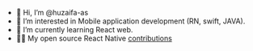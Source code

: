 - 👋 Hi, I’m @huzaifa-as
- 👀 I’m interested in Mobile application development (RN, swift, JAVA).
- 🌱 I’m currently learning React web.
- 👨‍💻 My open source React Native <a href="https://github.com/facebook/react-native/pulls?q=huzaifaaak">contributions</a>
